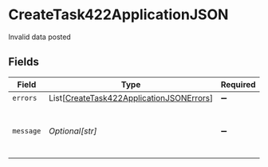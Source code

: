 # CreateTask422ApplicationJSON

Invalid data posted


## Fields

| Field                                                                                                     | Type                                                                                                      | Required                                                                                                  | Description                                                                                               | Example                                                                                                   |
| --------------------------------------------------------------------------------------------------------- | --------------------------------------------------------------------------------------------------------- | --------------------------------------------------------------------------------------------------------- | --------------------------------------------------------------------------------------------------------- | --------------------------------------------------------------------------------------------------------- |
| `errors`                                                                                                  | List[[CreateTask422ApplicationJSONErrors](../../models/operations/createtask422applicationjsonerrors.md)] | :heavy_minus_sign:                                                                                        | N/A                                                                                                       |                                                                                                           |
| `message`                                                                                                 | *Optional[str]*                                                                                           | :heavy_minus_sign:                                                                                        | N/A                                                                                                       | The given data was invalid.                                                                               |